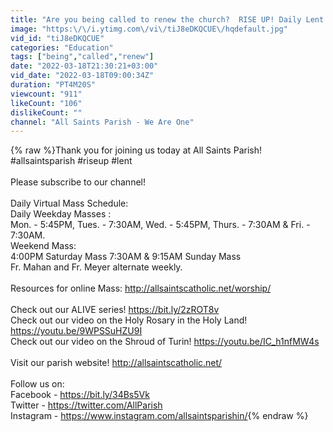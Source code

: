```yaml
---
title: "Are you being called to renew the church?  RISE UP! Daily Lent Reflections 3.18.22 ~ All Saints"
image: "https:\/\/i.ytimg.com\/vi\/tiJ8eDKQCUE\/hqdefault.jpg"
vid_id: "tiJ8eDKQCUE"
categories: "Education"
tags: ["being","called","renew"]
date: "2022-03-18T21:30:21+03:00"
vid_date: "2022-03-18T09:00:34Z"
duration: "PT4M20S"
viewcount: "911"
likeCount: "106"
dislikeCount: ""
channel: "All Saints Parish - We Are One"
---
```

{% raw %}Thank you for joining us today at All Saints Parish! #allsaintsparish #riseup #lent<br /><br />Please subscribe to our channel! <br /><br />Daily Virtual Mass Schedule: <br />Daily Weekday Masses : <br />Mon. - 5:45PM,  Tues. - 7:30AM, Wed. - 5:45PM, Thurs. - 7:30AM &amp; Fri. - 7:30AM. <br />Weekend Mass: <br />4:00PM Saturday Mass 7:30AM &amp; 9:15AM Sunday Mass<br />Fr. Mahan and Fr. Meyer alternate weekly.<br /><br />Resources for online Mass: <a rel="nofollow" target="blank" href="http://allsaintscatholic.net/worship/">http://allsaintscatholic.net/worship/</a><br /><br />Check out our ALIVE series!  <a rel="nofollow" target="blank" href="https://bit.ly/2zROT8v">https://bit.ly/2zROT8v</a><br />Check out our video on the Holy Rosary in the Holy Land! <a rel="nofollow" target="blank" href="https://youtu.be/9WPSSuHZU9I">https://youtu.be/9WPSSuHZU9I</a><br />Check out our video on the Shroud of Turin! <a rel="nofollow" target="blank" href="https://youtu.be/IC_h1nfMW4s">https://youtu.be/IC_h1nfMW4s</a> <br /><br />Visit our parish website! <a rel="nofollow" target="blank" href="http://allsaintscatholic.net/">http://allsaintscatholic.net/</a> <br /><br />Follow us on:<br />Facebook - <a rel="nofollow" target="blank" href="https://bit.ly/34Bs5Vk">https://bit.ly/34Bs5Vk</a> <br />Twitter - <a rel="nofollow" target="blank" href="https://twitter.com/AllParish">https://twitter.com/AllParish</a> <br />Instagram - <a rel="nofollow" target="blank" href="https://www.instagram.com/allsaintsparishin/">https://www.instagram.com/allsaintsparishin/</a>{% endraw %}
